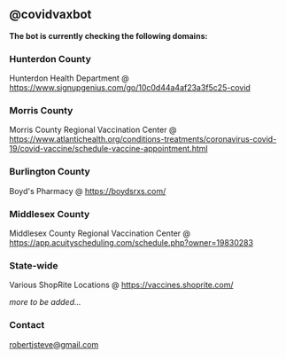 
## @covidvaxbot


**The bot is currently checking the following domains:**

### Hunterdon County
Hunterdon Health Department
        @ https://www.signupgenius.com/go/10c0d44a4af23a3f5c25-covid

### Morris County
Morris County Regional Vaccination Center
        @ https://www.atlantichealth.org/conditions-treatments/coronavirus-covid-19/covid-vaccine/schedule-vaccine-appointment.html
        
### Burlington County
Boyd's Pharmacy
        @ https://boydsrxs.com/

### Middlesex County
Middlesex County Regional Vaccination Center
        @ https://app.acuityscheduling.com/schedule.php?owner=19830283

### State-wide
Various ShopRite Locations
        @ https://vaccines.shoprite.com/
   
   
 
_more to be added..._


### Contact

robertjsteve@gmail.com
